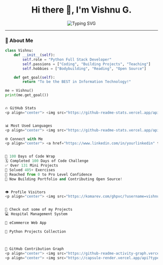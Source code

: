 <!-- Profile README.md -->

<h1 align="center">
  Hi there 👋, I'm Vishnu G.
</h1>

<p align="center">
  <img src="https://readme-typing-svg.herokuapp.com?font=Fira+Code&size=26&duration=3000&pause=500&color=F7931E&center=true&vCenter=true&width=500&height=70&lines=Python+Full+Stack+Developer;100%2B+Mini+Projects+Completed;Lifelong+Learner+%E2%9C%85;Let's+Code+Something+Awesome+Together!" alt="Typing SVG" />
</p>

---

### 🚀 About Me
```python
class Vishnu:
    def __init__(self):
        self.role = "Python Full Stack Developer"
        self.passions = ["Coding", "Building Projects", "Teaching"]
        self.hobbies = ["Bodybuilding", "Reading", "Open Source"]

    def get_goal(self):
        return "To be the BEST in Information Technology!"

me = Vishnu()
print(me.get_goal())


🔥 GitHub Stats
<p align="center"> <img src="https://github-readme-stats.vercel.app/api?username=vishnug&show_icons=true&theme=tokyonight" width="450" /> <img src="https://github-readme-streak-stats.herokuapp.com/?user=vishnug&theme=tokyonight" width="400" /> </p>


📊 Most Used Languages
<p align="center"> <img src="https://github-readme-stats.vercel.app/api/top-langs/?username=vishnug&layout=compact&theme=tokyonight" width="300" /> </p>

🌐 Connect with Me
<p align="center"> <a href="https://www.linkedin.com/in/yourlinkedin" target="_blank"> <img src="https://img.shields.io/badge/LinkedIn-0077B5.svg?&style=for-the-badge&logo=linkedin&logoColor=white" /> </a> <a href="https://github.com/vishnug" target="_blank"> <img src="https://img.shields.io/badge/GitHub-100000.svg?&style=for-the-badge&logo=github&logoColor=white" /> </a> <a href="mailto:youremail@example.com"> <img src="https://img.shields.io/badge/Gmail-D14836?style=for-the-badge&logo=gmail&logoColor=white" /> </a> </p>


🧠 100 Days of Code Wrap
🗓️ Completed 100 Days of Code Challenge
✅ Over 131 Mini Projects
🧩 Solved 405+ Exercises
🎯 Reached from 0 to Pro Level Confidence
🌱 Now Building Portfolio and Contributing Open Source!


👁️ Profile Visitors
<p align="center"> <img src="https://komarev.com/ghpvc/?username=vishnug&label=Profile%20views&color=brightgreen&style=flat" alt="vishnug" /> </p>


🎉 Check out some of my Projects
💻 Hospital Management System

🛒 eCommerce Web App

🧠 Python Projects Collection



🎨 GitHub Contribution Graph
<p align="center"> <img src="https://github-readme-activity-graph.vercel.app/graph?username=vishnug&theme=tokyo-night" width="90%"/> </p>
<p align="center"> <img src="https://capsule-render.vercel.app/api?type=waving&height=100&section=footer&color=gradient"/> </p> `
